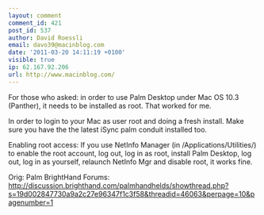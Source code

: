 ```yaml
---
layout: comment
comment_id: 421
post_id: 537
author: David Roessli
email: davo39@macinblog.com
date: '2011-03-20 14:11:19 +0100'
visible: true
ip: 62.167.92.206
url: http://www.macinblog.com/
---
```

For those who asked: in order to use Palm Desktop under Mac OS 10.3 (Panther), it needs to be installed as root. That worked for me.

In order to login to your Mac as user root and doing a fresh install. Make sure you have the the latest iSync palm conduit installed too.

Enabling root access: If you use NetInfo Manager (in /Applications/Utilities/) to enable the root account, log out, log in as root, install Palm Desktop, log out, log in as yourself, relaunch NetInfo Mgr and disable root, it works fine.

Orig: Palm BrightHand Forums:
<a href="http://discussion.brighthand.com/palmhandhelds/showthread.php?s=19d002847730a9a2c27e96347f1c3f58&threadid=46063&perpage=10&pagenumber=1" rel="nofollow">http://discussion.brighthand.com/palmhandhelds/showthread.php?s=19d002847730a9a2c27e96347f1c3f58&threadid=46063&perpage=10&pagenumber=1</a>
